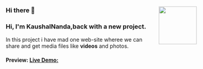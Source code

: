 ### Hi there 👋    <img src="https://giphy.com/embed/ve43TyDQ3B4me7d22z" width="100" align="right" />
<h3>Hi, I'm KaushalNanda,back with a new project.</h3>

In this project i have mad one web-site wheree we can share and get media files like <b color="red">videos</b> and photos.

#### Preview: [Live Demo:](https://pinterest-clone-mern.netlify.app/)
